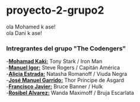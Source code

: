 # proyecto-2-grupo2

ola Mohamed k ase!<br>
ola Dani k ase!


<h3>Intregrantes del grupo "The Codengers"</h3>

-<strong><u>Mohamad Kaki:</u></strong> Tony Stark / Iron Man<br>
-<strong><u>Manuel Igor:</u></strong> Steve Rogers / Capitán América<br>
-<strong><u>Alicia Estrada:</u></strong> Natasha Romanoff / Viuda Negra<br>
-<strong><u>José Manuel Garrido:</u></strong> Thor Príncipe de Asgard<br>
-<strong><u>Francisco Javier:</u></strong> Bruce Banner / Hulk<br>
-<strong><u>Rosibel Alvarez:</u></strong> Wanda Maximoff / Bruja Escarlata<br>

